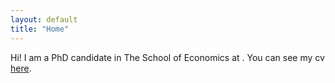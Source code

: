```yaml
---
layout: default
title: "Home"
---
```



Hi! I am a PhD candidate in The School of Economics at . You can see my cv <a href="/simple1.pdf">here</a>.
